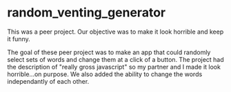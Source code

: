 # random_venting_generator
This was a peer project. Our objective was to make it look horrible and keep it funny. 


The goal of these peer project was to make an app that could randomly select sets of words and change them at a click of a button.
The project had the description of "really gross javascript" so my partner and I made it look horrible...on purpose.
We also added the ability to change the words independantly of each other. 
